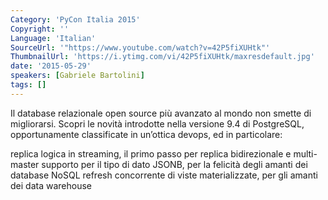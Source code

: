 ```yaml
---
Category: 'PyCon Italia 2015'
Copyright: ''
Language: 'Italian'
SourceUrl: '"https://www.youtube.com/watch?v=42P5fiXUHtk"'
ThumbnailUrl: 'https://i.ytimg.com/vi/42P5fiXUHtk/maxresdefault.jpg'
date: '2015-05-29'
speakers: [Gabriele Bartolini]
tags: []
---
```

Il database relazionale open source più avanzato al mondo non smette di migliorarsi.
Scopri le novità introdotte nella versione 9.4 di PostgreSQL, opportunamente classificate in un’ottica devops, ed in particolare:

replica logica in streaming, il primo passo per replica bidirezionale e multi-master
supporto per il tipo di dato JSONB, per la felicità degli amanti dei database NoSQL
refresh concorrente di viste materializzate, per gli amanti dei data warehouse

